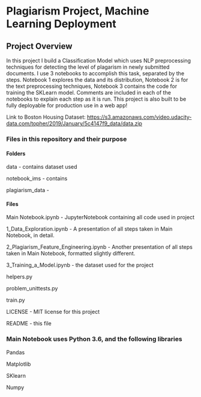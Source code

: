 # Plagiarism Project, Machine Learning Deployment
## Project Overview
In this project I build a Classification Model which uses NLP preprocessing techniques for detecting the level of plagarism in newly submitted documents. I use 3 notebooks to accomplish this task, separated by the steps. Notebook 1 explores the data and its distribution, Notebook 2 is for the text preprocessing techniques, Notebook 3 contains the code for training the SKLearn model. Comments are included in each of the notebooks to explain each step as it is run.  This project is also built to be fully deployable for production use in a web app!

Link to Boston Housing Dataset:
https://s3.amazonaws.com/video.udacity-data.com/topher/2019/January/5c4147f9_data/data.zip

### Files in this repository and their purpose
#### Folders

   data - contains dataset used
   
   notebook_ims - contains
   
   plagiarism_data - 
  

#### Files
   Main Notebook.ipynb - JupyterNotebook containing all code used in project

   1_Data_Exploration.ipynb - A presentation of all steps taken in Main Notebook, in detail.

   2_Plagiarism_Feature_Engineering.ipynb - Another presentation of all steps taken in Main Notebook, formatted slightly different.
   
   3_Training_a_Model.ipynb - the dataset used for the project
   
   helpers.py
   
   problem_unittests.py
   
   train.py

   LICENSE - MIT license for this project

   README - this file


### Main Notebook uses Python 3.6, and the following libraries
   Pandas

   Matplotlib

   SKlearn

   Numpy
